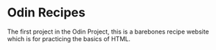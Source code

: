 # Odin Recipes

The first project in the Odin Project, this is a barebones recipe website
which is for practicing the basics of HTML.